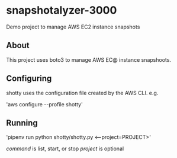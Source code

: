 # snapshotalyzer-3000

Demo project to manage AWS EC2 instance snapshots

## About

This project uses boto3 to manage AWS EC@ instance snapshoots.

## Configuring

shotty uses the configuration file created by the AWS CLI. e.g.

'aws configure --profile shotty'

## Running

'pipenv run python shotty/shotty.py <command> <--project=PROJECT>'

*command* is list, start, or stop
*project* is optional
